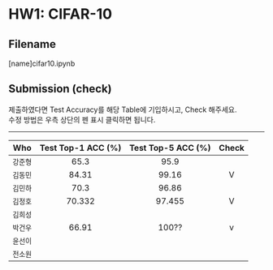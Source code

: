 # HW1: CIFAR-10

## Filename
[name]cifar10.ipynb

## Submission (check)
제출하였다면 Test Accuracy를 해당 Table에 기입하시고, Check 해주세요.  
수정 방법은 우측 상단의 펜 표시 클릭하면 됩니다. 

---
| Who | Test Top-1 ACC (%) | Test Top-5 ACC (%) | Check |
|---|:---:|:---:|:---:|
| `강준형` | 65.3 | 95.9 |  |
| `김동민` | 84.31 | 99.16 | V |
| `김민하` | 70.3 | 96.86 |  |
| `김정호` | 70.332 | 97.455 | V |
| `김희성` |  |  |  |
| `박건우` | 66.91 | 100?? | v |
| `윤선이` |  |  |  |
| `전소원` |  |  |  |
